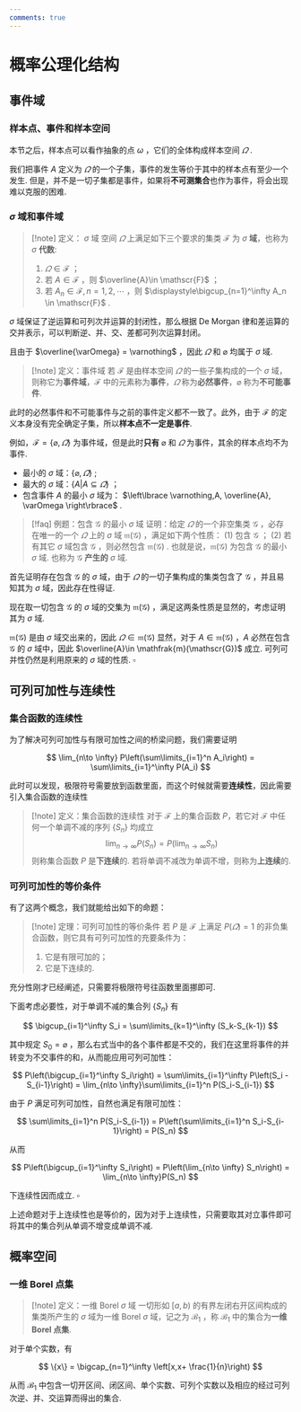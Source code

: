 ```yaml
---
comments: true
---
```

# 概率公理化结构
## 事件域
### 样本点、事件和样本空间
本节之后，样本点可以看作抽象的点 $\omega$ ，它们的全体构成样本空间 $\varOmega$ .

我们把事件 $A$ 定义为 $\varOmega$ 的一个子集，事件的发生等价于其中的样本点有至少一个发生. 但是，并不是一切子集都是事件，如果将**不可测集合**也作为事件，将会出现难以克服的困难.

### $\sigma$ 域和事件域

>[!note] 定义： $\sigma$ 域
> 空间 $\varOmega$ 上满足如下三个要求的集类 $\mathscr{F}$ 为 $\sigma$ **域**，也称为 $\sigma$ **代数**:
> 1. $\varOmega\in \mathscr{F}$ ；
> 2. 若 $A\in \mathscr{F}$ ，则 $\overline{A}\in \mathscr{F}$ ；
> 3. 若 $A_n\in \mathscr{F},n=1,2,\cdots$ ，则 $\displaystyle\bigcup_{n=1}^\infty A_n \in \mathscr{F}$ .

$\sigma$ 域保证了逆运算和可列次并运算的封闭性，那么根据 De Morgan 律和差运算的交并表示，可以判断逆、并、交、差都可列次运算封闭。


且由于 $\overline{\varOmega} = \varnothing$ ，因此 $\varOmega$ 和 $\varnothing$ 均属于 $\sigma$ 域.

>[!note] 定义：事件域
>若 $\mathscr{F}$ 是由样本空间 $\varOmega$ 的一些子集构成的一个 $\sigma$ 域，则称它为**事件域**，$\mathscr{F}$ 中的元素称为**事件**，$\varOmega$ 称为**必然事件**，$\varnothing$ 称为**不可能事件**.

此时的必然事件和不可能事件与之前的事件定义都不一致了。此外，由于 $\mathscr{F}$ 的定义本身没有完全确定子集，所以**样本点不一定是事件**.

例如，$\mathscr{F}=\left\lbrace \varnothing,\varOmega \right\rbrace$ 为事件域，但是此时**只有** $\varnothing$ 和 $\varOmega$ 为事件，其余的样本点均不为事件. 

- 最小的 $\sigma$ 域：$\left\lbrace \varnothing, \varOmega \right\rbrace$ ;
- 最大的 $\sigma$ 域：$\left\lbrace A| A\subseteq \varOmega  \right\rbrace$ ；
- 包含事件 $A$ 的最小 $\sigma$ 域为： $\left\lbrace \varnothing,A, \overline{A}, \varOmega \right\rbrace$ .

>[!faq] 例题：包含 $\mathscr{G}$ 的最小 $\sigma$ 域
>证明：给定 $\varOmega$ 的一个非空集类 $\mathscr{G}$ ，必存在唯一的一个 $\varOmega$ 上的 $\sigma$ 域 $\mathfrak{m}(\mathscr{G})$ ，满足如下两个性质：
>(1) 包含 $\mathscr{G}$ ；
>(2) 若有其它 $\sigma$ 域包含 $\mathscr{G}$ ，则必然包含 $\mathfrak{m}(\mathscr{G})$ .
>也就是说，$\mathfrak{m}(\mathscr{G})$ 为包含 $\mathscr{G}$ 的最小 $\sigma$ 域. 也称为 $\mathscr{G}$ **产生的** $\sigma$ 域.

首先证明存在包含 $\mathscr{G}$ 的 $\sigma$ 域，由于 $\varOmega$ 的一切子集构成的集类包含了 $\mathscr{G}$ ，并且易知其为 $\sigma$ 域，因此存在性得证.

现在取一切包含 $\mathscr{G}$ 的 $\sigma$ 域的交集为 $\mathfrak{m}(\mathscr{G})$ ，满足这两条性质是显然的，考虑证明其为 $\sigma$ 域.

$\mathfrak{m}(\mathscr{G})$ 是由 $\sigma$ 域交出来的，因此 $\varOmega\in \mathfrak{m}(\mathscr{G})$ 显然，对于 $A\in \mathfrak{m}(\mathscr{G})$ ，$A$ 必然在包含 $\mathscr{G}$ 的 $\sigma$ 域中，因此 $\overline{A}\in \mathfrak{m}(\mathscr{G})$ 成立. 可列可并性仍然是利用原来的 $\sigma$ 域的性质. $\square$

## 可列可加性与连续性
### 集合函数的连续性
为了解决可列可加性与有限可加性之间的桥梁问题，我们需要证明

$$
\lim_{n\to \infty} P\left(\sum\limits_{i=1}^n A_i\right)  = \sum\limits_{i=1}^\infty P(A_i)
$$

此时可以发现，极限符号需要放到函数里面，而这个时候就需要**连续性**，因此需要引入集合函数的连续性


>[!note] 定义：集合函数的连续性
>对于 $\mathscr{F}$ 上的集合函数 $P$，若它对 $\mathscr{F}$ 中任何一个单调不减的序列 $\left\lbrace S_n \right\rbrace$ 均成立
>$$ \lim_{n\to \infty} P(S_n) = P\left(\lim_{n\to \infty} S_n\right) $$
>则称集合函数 $P$ 是**下连续**的. 若将单调不减改为单调不增，则称为**上连续**的.

### 可列可加性的等价条件

有了这两个概念，我们就能给出如下的命题：

>[!note] 定理：可列可加性的等价条件
>若 $P$ 是 $\mathscr{F}$ 上满足 $P(\varOmega) = 1$ 的非负集合函数，则它具有可列可加性的充要条件为：
> 1. 它是有限可加的；
> 2. 它是下连续的.

充分性刚才已经阐述，只需要将极限符号往函数里面挪即可.

下面考虑必要性，对于单调不减的集合列 $\left\lbrace S_n \right\rbrace$ 有

$$
\bigcup_{i=1}^\infty S_i  = \sum\limits_{k=1}^\infty (S_k-S_{k-1})
$$

其中规定 $S_0 = \varnothing$ ，那么右式当中的各个事件都是不交的，我们在这里将事件的并转变为不交事件的和，从而能应用可列可加性：

$$
P\left(\bigcup_{i=1}^\infty S_i\right) = \sum\limits_{i=1}^\infty P\left(S_i -S_{i-1}\right) = \lim_{n\to \infty}\sum\limits_{i=1}^n P(S_i-S_{i-1})
$$

由于 $P$ 满足可列可加性，自然也满足有限可加性：

$$
\sum\limits_{i=1}^n P(S_i-S_{i-1}) = P\left(\sum\limits_{i=1}^n S_i-S_{i-1}\right) = P(S_n)
$$

从而

$$
P\left(\bigcup_{i=1}^\infty S_i\right) = P\left(\lim_{n\to \infty} S_n\right) = \lim_{n\to \infty}P(S_n)
$$

下连续性因而成立. $\square$

上述命题对于上连续性也是等价的，因为对于上连续性，只需要取其对立事件即可将其中的集合列从单调不增变成单调不减.

## 概率空间

### 一维 Borel 点集

>[!note] 定义：一维 Borel $\sigma$ 域
>一切形如 $[a,b)$ 的有界左闭右开区间构成的集类所产生的 $\sigma$ 域为一维 Borel $\sigma$ 域，记之为 $\mathscr{B}_1$ ，称 $\mathscr{B}_1$ 中的集合为**一维 Borel 点集**.
>

对于单个实数，有

$$
\{x\} = \bigcap_{n=1}^\infty \left[x,x+ \frac{1}{n}\right)
$$

从而 $\mathscr{B}_1$ 中包含一切开区间、闭区间、单个实数、可列个实数以及相应的经过可列次逆、并、交运算而得出的集合.

